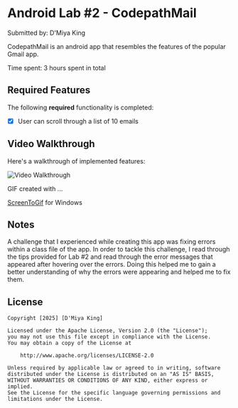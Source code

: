 # Android Lab #2 - CodepathMail

Submitted by: D'Miya King

CodepathMail is an android app that resembles the features of the popular Gmail app.

Time spent: 3 hours spent in total

## Required Features

The following **required** functionality is completed:

* [x] User can scroll through a list of 10 emails

## Video Walkthrough

Here's a walkthrough of implemented features:

<img src='CodepathMail - Imgur.gif' title='CodepathMail' width='' alt='Video Walkthrough' />


GIF created with ...  

[ScreenToGif](https://www.screentogif.com/) for Windows

## Notes

A challenge that I experienced while creating this app was fixing errors within a class file of the app. In order to tackle this challenge, I read through the tips provided for Lab #2 and read through the error messages that appeared after hovering over the errors. Doing this helped me to gain a better understanding of why the errors were appearing and helped me to fix them.
## License

    Copyright [2025] [D'Miya King]

    Licensed under the Apache License, Version 2.0 (the "License");
    you may not use this file except in compliance with the License.
    You may obtain a copy of the License at

        http://www.apache.org/licenses/LICENSE-2.0

    Unless required by applicable law or agreed to in writing, software
    distributed under the License is distributed on an "AS IS" BASIS,
    WITHOUT WARRANTIES OR CONDITIONS OF ANY KIND, either express or implied.
    See the License for the specific language governing permissions and
    limitations under the License.

